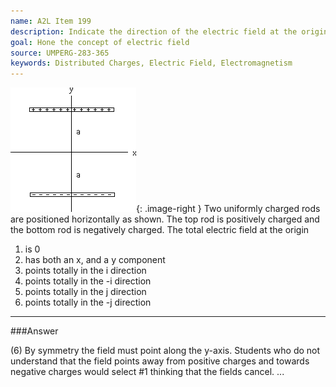 ```yaml
---
name: A2L Item 199
description: Indicate the direction of the electric field at the origin due to two rods.
goal: Hone the concept of electric field
source: UMPERG-283-365
keywords: Distributed Charges, Electric Field, Electromagnetism
---
```


![Item199_fig1.gif](../images/Item199_fig1.gif){: .image-right } Two
uniformly charged rods are positioned horizontally as shown.  The top
rod is positively charged and the bottom rod is negatively charged.  The
total electric field at the origin

1. is 0
2. has both an x, and a y component
3. points totally in the i direction
4. points totally in the -i direction
5. points totally in the j direction
6. points totally in the -j direction



<hr/>

###Answer 

(6) By symmetry the field must point along the y-axis. Students
who do not understand that the field points away from positive charges
and towards negative charges would select #1 thinking that the fields
cancel.
...
